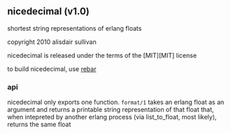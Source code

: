 ## nicedecimal (v1.0) ##

shortest string representations of erlang floats

copyright 2010 alisdair sullivan

nicedecimal is released under the terms of the [MIT][MIT] license

to build nicedecimal, use [rebar][rebar]


### api ###

nicedecimal only exports one function. `format/1` takes an erlang float as an argument and returns a printable string representation of that float that, when intepreted by another erlang process (via list_to_float, most likely), returns the same float

[rebar]: https://github.com/basho/rebar